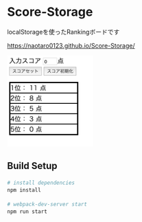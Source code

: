 # Score-Storage
localStorageを使ったRankingボードです

https://naotaro0123.github.io/Score-Storage/

<img src="https://github.com/naotaro0123/Score-Storage/blob/master/images/scoreImage.png" width=200>

## Build Setup

``` bash
# install dependencies
npm install

# webpack-dev-server start
npm run start
```